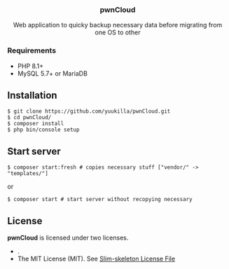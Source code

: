 <h3 align="center">pwnCloud</h3>
<div align="center">
Web application to quicky backup necessary data before migrating from one OS to other
</div>

### Requirements
* PHP 8.1+
* MySQL 5.7+ or MariaDB

## Installation
```shell
$ git clone https://github.com/yuukilla/pwnCloud.git
$ cd pwnCloud/
$ composer install
$ php bin/console setup
```
## Start server 
```shell
$ composer start:fresh # copies necessary stuff ["vendor/" -> "templates/"]
```
or
```shell
$ composer start # start server without recopying necessary
```

## License
<b>pwnCloud</b> is licensed under two licenses.
* .
* The MIT License (MIT). See [Slim-skeleton License File](LICENSE-slim-skeleton)
